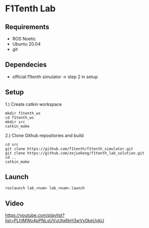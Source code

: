# F1Tenth Lab

## Requirements
* ROS Noetic
* Ubuntu 20.04
* git

## Dependecies
* official f1tenth simulator -> step 2 in setup

## Setup

1.) Create catkin workspace <br>
```
mkdir f1tenth_ws 
cd f1tenth_ws
mkdir src
catkin_make
```

2.) Clone Github repositories and build <br>
```
cd src
git clone https://github.com/f1tenth/f1tenth_simulator.git
git clone https://github.com/zejiekong/f1tenth_lab_solution.git
cd ..
catkin_make
```

## Launch
``` 
roslaunch lab_<num> lab_<num>.launch
```

## Video 
https://youtube.com/playlist?list=PLhlMWo4pPNLsUVuUtq6kH3wVx0keUvklJ 